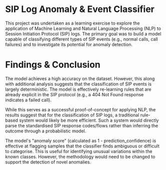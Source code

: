 # SIP Log Anomaly & Event Classifier

This project was undertaken as a learning exercise to explore the application of Machine Learning and Natural Language Processing (NLP) to Session Initiation Protocol (SIP) logs. The primary goal was to build a model capable of classifying different types of SIP events (e.g., normal calls, call failures) and to investigate its potential for anomaly detection.

# Findings & Conclusion

The model achieves a high accuracy on the dataset. However, this along with additional analysis suggests that the classification of SIP events is largely deterministic. The model is effectively re-learning rules that are already explicit in the SIP protocol (e.g., a 404 Not Found response indicates a failed call).

While this serves as a successful proof-of-concept for applying NLP, the results suggest that for the classification of SIP logs, a traditional rule-based system would likely be more efficient. Such a system would directly parse the standardised SIP response codes/flows rather than inferring the outcome through a probabilistic model.

The model's "anomaly score" (calculated as 1 - prediction_confidence) is effective at flagging samples that the classifier finds ambiguous or difficult to categorise. This is useful for identifying unusual variations within the known classes. However, the methodology would need to be changed to support the detection of novel anomalies.
